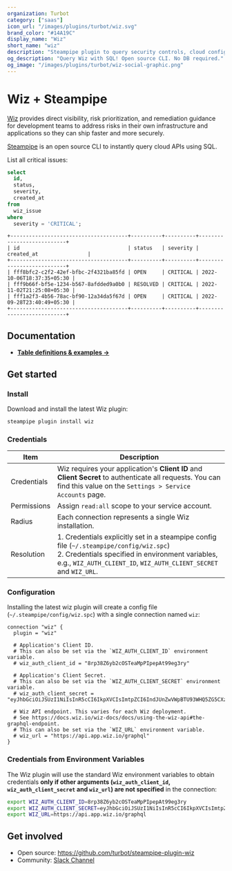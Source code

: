 ```yaml
---
organization: Turbot
category: ["saas"]
icon_url: "/images/plugins/turbot/wiz.svg"
brand_color: "#14A19C"
display_name: "Wiz"
short_name: "wiz"
description: "Steampipe plugin to query security controls, cloud configuration rules, security frameworks, and more from your Wiz subscription."
og_description: "Query Wiz with SQL! Open source CLI. No DB required."
og_image: "/images/plugins/turbot/wiz-social-graphic.png"
---
```


# Wiz + Steampipe

[Wiz](https://www.wiz.io) provides direct visibility, risk prioritization, and remediation guidance for development teams to address risks in their own infrastructure and applications so they can ship faster and more securely.

[Steampipe](https://steampipe.io) is an open source CLI to instantly query cloud APIs using SQL.

List all critical issues:

```sql
select
  id,
  status,
  severity,
  created_at
from
  wiz_issue
where
  severity = 'CRITICAL';
```

```
+--------------------------------------+----------+----------+---------------------------+
| id                                   | status   | severity | created_at                |
+--------------------------------------+----------+----------+---------------------------+
| fff8bfc2-c2f2-42ef-bfbc-2f4321ba85fd | OPEN     | CRITICAL | 2022-10-06T18:37:35+05:30 |
| fff9b66f-bf5e-1234-b567-8afdded9a0b0 | RESOLVED | CRITICAL | 2022-11-02T21:25:08+05:30 |
| fff1a2f3-4b56-78ac-bf90-12a34da5f67d | OPEN     | CRITICAL | 2022-09-28T23:40:49+05:30 |
+--------------------------------------+----------+----------+---------------------------+
```

## Documentation

- **[Table definitions & examples →](/plugins/turbot/wiz/tables)**

## Get started

### Install

Download and install the latest Wiz plugin:

```bash
steampipe plugin install wiz
```

### Credentials

| Item        | Description                                                                                                                                                                                                          |
| ----------- | -------------------------------------------------------------------------------------------------------------------------------------------------------------------------------------------------------------------- |
| Credentials | Wiz requires your application's **Client ID** and **Client Secret** to authenticate all requests. You can find this value on the `Settings > Service Accounts` page.                                                 |
| Permissions | Assign `read:all` scope to your service account.                                                                                                                                                                     |
| Radius      | Each connection represents a single Wiz installation.                                                                                                                                                                |
| Resolution  | 1. Credentials explicitly set in a steampipe config file (`~/.steampipe/config/wiz.spc`)<br />2. Credentials specified in environment variables, e.g., `WIZ_AUTH_CLIENT_ID`, `WIZ_AUTH_CLIENT_SECRET` and `WIZ_URL`. |

### Configuration

Installing the latest wiz plugin will create a config file (`~/.steampipe/config/wiz.spc`) with a single connection named `wiz`:

```hcl
connection "wiz" {
  plugin = "wiz"

  # Application's Client ID.
  # This can also be set via the `WIZ_AUTH_CLIENT_ID` environment variable.
  # wiz_auth_client_id = "8rp38Z6yb2cOSTeaMpPIpepAt99eg3ry"

  # Application's Client Secret.
  # This can also be set via the `WIZ_AUTH_CLIENT_SECRET` environment variable.
  # wiz_auth_client_secret = "eyJhbGciOiJSUzI1NiIsInR5cCI6IkpXVCIsImtpZCI6IndJUnZwVWpBTU93WHQ5ZG5CXzRrVCJ9"

  # Wiz API endpoint. This varies for each Wiz deployment.
  # See https://docs.wiz.io/wiz-docs/docs/using-the-wiz-api#the-graphql-endpoint.
  # This can also be set via the `WIZ_URL` environment variable.
  # wiz_url = "https://api.app.wiz.io/graphql"
}
```

### Credentials from Environment Variables

The Wiz plugin will use the standard Wiz environment variables to obtain credentials **only if other arguments (`wiz_auth_client_id`, `wiz_auth_client_secret` and `wiz_url`) are not specified** in the connection:

```sh
export WIZ_AUTH_CLIENT_ID=8rp38Z6yb2cOSTeaMpPIpepAt99eg3ry
export WIZ_AUTH_CLIENT_SECRET=eyJhbGciOiJSUzI1NiIsInR5cCI6IkpXVCIsImtpZCI6IndJUnZwVWpBTU93WHQ5ZG5CXzRrVCJ9
export WIZ_URL=https://api.app.wiz.io/graphql
```

## Get involved

- Open source: https://github.com/turbot/steampipe-plugin-wiz
- Community: [Slack Channel](https://steampipe.io/community/join)
